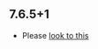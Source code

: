 ## 7.6.5+1

- Please [look to this](https://dooboolab.github.io/flutter_sound/book/CHANGELOG.html)

